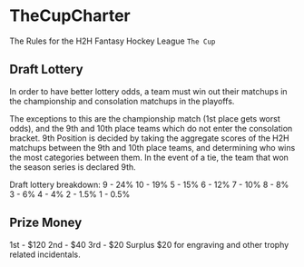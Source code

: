 # TheCupCharter
The Rules for the H2H Fantasy Hockey League `The Cup`

## Draft Lottery
In order to have better lottery odds, a team must win out their matchups in the championship and consolation matchups in the playoffs.

The exceptions to this are the championship match (1st place gets worst odds), and the 9th and 10th place teams which do not enter the consolation bracket. 9th Position is decided by taking the aggregate scores of the H2H matchups between the 9th and 10th place teams, and determining who wins the most categories between them. In the event of a tie, the team that won the season series is declared 9th.

Draft lottery breakdown:
9  - 24%
10 - 19%
5  - 15%
6  - 12%
7  - 10%
8  - 8%
3  - 6%
4  - 4%
2  - 1.5%
1  - 0.5%

## Prize Money
1st - $120
2nd - $40
3rd - $20
Surplus $20 for engraving and other trophy related incidentals.
